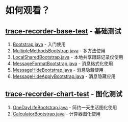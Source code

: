 # 如何观看？

## [trace-recorder-base-test](trace-recorder-base-test) - 基础测试

1. [Bootstrap.java](trace-recorder-base-test%2Fsrc%2Fmain%2Fjava%2Fcn%2Fxusc%2FBootstrap.java) - 入门使用
2. [MultipleMethodsBootstrap.java](trace-recorder-base-test%2Fsrc%2Fmain%2Fjava%2Fcn%2Fxusc%2FMultipleMethodsBootstrap.java) - 多方法使用
3. [LocalSharedBootstrap.java](trace-recorder-base-test%2Fsrc%2Fmain%2Fjava%2Fcn%2Fxusc%2FLocalSharedBootstrap.java) - 本地共享跟踪记录仪使用
4. [MessageFormatBootstrap.java](trace-recorder-base-test%2Fsrc%2Fmain%2Fjava%2Fcn%2Fxusc%2FMessageFormatBootstrap.java) - 消息格式化使用
5. [MessageHideBootstrap.java](trace-recorder-base-test%2Fsrc%2Fmain%2Fjava%2Fcn%2Fxusc%2FMessageHideBootstrap.java) - 消息隐藏使用
6. [MessageHideApplyBootstrap.java](trace-recorder-base-test%2Fsrc%2Fmain%2Fjava%2Fcn%2Fxusc%2FMessageHideApplyBootstrap.java) - 消息隐藏应用

## [trace-recorder-chart-test](trace-recorder-chart-test) - 图化测试
1. [OneDayLifeBootstrap.java](trace-recorder-chart-test%2Fsrc%2Fmain%2Fjava%2Fcn%2Fxusc%2FOneDayLifeBootstrap.java) - 简约一天生活图化使用
2. [CalculatorBootstrap.java](trace-recorder-chart-test%2Fsrc%2Fmain%2Fjava%2Fcn%2Fxusc%2FCalculatorBootstrap.java) - 计算器图化使用
